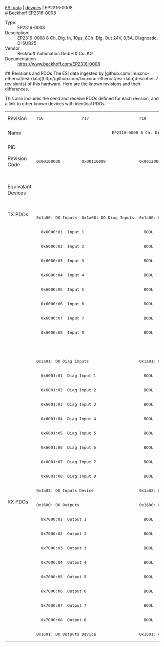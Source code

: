 <div class="nav"><a href="/esi-data">ESI data</a> | <a href="/esi-data/devices">devices</a> | EP2316-0008</div>
#  Beckhoff EP2316-0008

<dl>
  <dt>Type:</dt><dd>EP2316-0008</dd>
  <dt>Description:</dt><dd>EP2316-0008 8 Ch. Dig. In, 10µs, 8Ch. Dig. Out 24V, 0,5A, Diagnostic, D-SUB25</dd>
  <dt>Vendor</dt><dd>Beckhoff Automation GmbH & Co. KG</dd>
  <dt>Documentation</dt><dd><a href="https://www.beckhoff.com/EP2316-0008">https://www.beckhoff.com/EP2316-0008</a></dd>
</dl>
## Revisions and PDOs
The ESI data ingested by [github.com/linuxcnc-ethercat/esi-data](http://github.com/linuxcnc-ethercat/esi-data)describes 7 revision(s) of this hardware.  Here are the known revisions and their differences.

This also includes the send and receive PDOs defined for each revision, and a link to other known devices with identical PDOs.

<table>
<tr >
<td class="first">Revision</td>
<td ><pre>r16</pre></td>
<td ><pre>r17</pre></td>
<td ><pre>r18</pre></td>
<td ><pre>r19</pre></td>
<td ><pre>r20</pre></td>
<td ><pre>r21</pre></td>
<td ><pre>r22</pre></td>
</tr>
<tr >
<td class="first">Name</td>
<td  colspan=7 align="center"><pre>EP2316-0008 8 Ch. Dig. In, 10µs, 8Ch. Dig. Out 24V, 0,5A, Diagnostic, D-SUB25</pre></td>
</tr>
<tr >
<td class="first">PID</td>
<td  colspan=7 align="center"><pre>0x090c4052</pre></td>
</tr>
<tr >
<td class="first">Revision Code</td>
<td ><pre>0x00100008</pre></td>
<td ><pre>0x00110008</pre></td>
<td ><pre>0x00120008</pre></td>
<td ><pre>0x00130008</pre></td>
<td ><pre>0x00140008</pre></td>
<td ><pre>0x00150008</pre></td>
<td ><pre>0x00160008</pre></td>
</tr>
<tr >
<td class="first">Equivalant Devices</td>
<td  colspan=3 align="center"></td>
<td  colspan=3 align="center"><pre><a href="EP2316-0003">EP2316-0003 r16</a><br/><a href="EP2316-0003">EP2316-0003 r17</a><br/><a href="EP2316-0003">EP2316-0003 r18</a><br/><a href="EPP2316-0003">EPP2316-0003 r16</a><br/><a href="EPP2316-0003">EPP2316-0003 r17</a><br/><a href="EPP2316-0008">EPP2316-0008 r16</a><br/><a href="EPP2316-0008">EPP2316-0008 r17</a></pre></td>
<td ><pre><a href="EP2316-0003">EP2316-0003 r19</a><br/><a href="EPP2316-0003">EPP2316-0003 r18</a><br/><a href="EPP2316-0008">EPP2316-0008 r18</a></pre></td>
</tr>
<tr class="txpdo pdosection">
<td class="first" rowspan=20 valign=top>TX PDOs</td>
<td><pre>0x1a00: DO Inputs</pre></td>
<td><pre>0x1a00: DO Diag Inputs</pre></td>
<td colspan=5 align="left"><pre>0x1a00: DIG Inputs</pre></td>
<td></td>
</tr>
<tr class="txpdo">
<td  colspan=7 align="left"><pre>  0x6000:01  Input 1                         BOOL</pre></td>
</tr>
<tr class="txpdo">
<td  colspan=7 align="left"><pre>  0x6000:02  Input 2                         BOOL</pre></td>
</tr>
<tr class="txpdo">
<td  colspan=7 align="left"><pre>  0x6000:03  Input 3                         BOOL</pre></td>
</tr>
<tr class="txpdo">
<td  colspan=7 align="left"><pre>  0x6000:04  Input 4                         BOOL</pre></td>
</tr>
<tr class="txpdo">
<td  colspan=7 align="left"><pre>  0x6000:05  Input 5                         BOOL</pre></td>
</tr>
<tr class="txpdo">
<td  colspan=7 align="left"><pre>  0x6000:06  Input 6                         BOOL</pre></td>
</tr>
<tr class="txpdo">
<td  colspan=7 align="left"><pre>  0x6000:07  Input 7                         BOOL</pre></td>
</tr>
<tr class="txpdo">
<td  colspan=7 align="left"><pre>  0x6000:08  Input 8                         BOOL</pre></td>
</tr>
<tr class="txpdo">
<td  colspan=6 align="left"></td>
<td ><pre>  0x6000:0e  Sync error                      BOOL</pre></td>
</tr>
<tr class="txpdo pdosection">
<td  colspan=2 align="left"><pre>0x1a01: DO Diag Inputs</pre></td>
<td  colspan=5 align="left"><pre>0x1a01: DIG Diag Inputs</pre></td>
</tr>
<tr class="txpdo">
<td  colspan=7 align="left"><pre>  0x6001:01  Diag Input 1                    BOOL</pre></td>
</tr>
<tr class="txpdo">
<td  colspan=7 align="left"><pre>  0x6001:02  Diag Input 2                    BOOL</pre></td>
</tr>
<tr class="txpdo">
<td  colspan=7 align="left"><pre>  0x6001:03  Diag Input 3                    BOOL</pre></td>
</tr>
<tr class="txpdo">
<td  colspan=7 align="left"><pre>  0x6001:04  Diag Input 4                    BOOL</pre></td>
</tr>
<tr class="txpdo">
<td  colspan=7 align="left"><pre>  0x6001:05  Diag Input 5                    BOOL</pre></td>
</tr>
<tr class="txpdo">
<td  colspan=7 align="left"><pre>  0x6001:06  Diag Input 6                    BOOL</pre></td>
</tr>
<tr class="txpdo">
<td  colspan=7 align="left"><pre>  0x6001:07  Diag Input 7                    BOOL</pre></td>
</tr>
<tr class="txpdo">
<td  colspan=7 align="left"><pre>  0x6001:08  Diag Input 8                    BOOL</pre></td>
</tr>
<tr class="txpdo pdosection">
<td  colspan=2 align="left"><pre>0x1a02: DO Inputs Device</pre></td>
<td  colspan=5 align="left"><pre>0x1a02: DIG Inputs Device</pre></td>
</tr>
<tr class="rxpdo pdosection">
<td class="first" rowspan=10 valign=top>RX PDOs</td>
<td colspan=2 align="left"><pre>0x1600: DO Outputs</pre></td>
<td colspan=5 align="left"><pre>0x1600: DIG Outputs</pre></td>
<td></td>
</tr>
<tr class="rxpdo">
<td  colspan=7 align="left"><pre>  0x7000:01  Output 1                        BOOL</pre></td>
</tr>
<tr class="rxpdo">
<td  colspan=7 align="left"><pre>  0x7000:02  Output 2                        BOOL</pre></td>
</tr>
<tr class="rxpdo">
<td  colspan=7 align="left"><pre>  0x7000:03  Output 3                        BOOL</pre></td>
</tr>
<tr class="rxpdo">
<td  colspan=7 align="left"><pre>  0x7000:04  Output 4                        BOOL</pre></td>
</tr>
<tr class="rxpdo">
<td  colspan=7 align="left"><pre>  0x7000:05  Output 5                        BOOL</pre></td>
</tr>
<tr class="rxpdo">
<td  colspan=7 align="left"><pre>  0x7000:06  Output 6                        BOOL</pre></td>
</tr>
<tr class="rxpdo">
<td  colspan=7 align="left"><pre>  0x7000:07  Output 7                        BOOL</pre></td>
</tr>
<tr class="rxpdo">
<td  colspan=7 align="left"><pre>  0x7000:08  Output 8                        BOOL</pre></td>
</tr>
<tr class="rxpdo pdosection">
<td  colspan=2 align="left"><pre>0x1601: DO Outputs Device</pre></td>
<td  colspan=5 align="left"><pre>0x1601: DIG Outputs Device</pre></td>
</tr>
</table>
